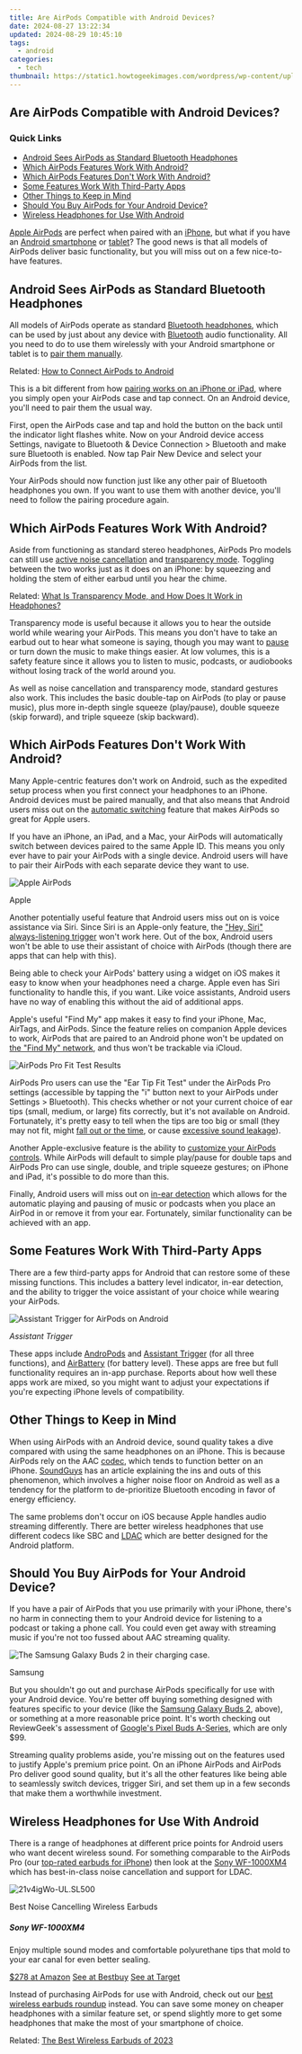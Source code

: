 ```yaml
---
title: Are AirPods Compatible with Android Devices?
date: 2024-08-27 13:22:34
updated: 2024-08-29 10:45:10
tags:
  - android
categories:
  - tech
thumbnail: https://static1.howtogeekimages.com/wordpress/wp-content/uploads/2021/08/apple-airpod-woman-ear.jpg
---
```


## Are AirPods Compatible with Android Devices?

### Quick Links

* [Android Sees AirPods as Standard Bluetooth Headphones](https://unlock-android.techidaily.com/in-2024-how-to-fix-oem-unlock-missing-on-itel-by-drfone-android/)
* [Which AirPods Features Work With Android?](https://snapchat-videos.techidaily.com/2024-approved-streamlined-processes-from-camera-roll-to-snapchat-posting/)
* [Which AirPods Features Don't Work With Android?](https://extra-approaches.techidaily.com/prime-concepts-to-transform-vhs-imagery-on-computers-for-2024/)
* [Some Features Work With Third-Party Apps](https://fox-access.techidaily.com/in-2024-smart-shopping-top-7-mirrorless-cameras-under-1000/)
* [Other Things to Keep in Mind](https://screen-video-capture.techidaily.com/updated-2024-approved-top-tech-gadgets-for-effortless-virtual-meetings-capture/)
* [Should You Buy AirPods for Your Android Device?](https://some-guidance.techidaily.com/2024-approved-the-definitive-guide-to-googles-podcast-submission/)
* [Wireless Headphones for Use With Android](https://blog-min.techidaily.com/how-to-get-back-lost-contacts-from-xiaomi-by-fonelab-android-recover-contacts/)

[Apple AirPods](https://win11-tips.techidaily.com/resolving-spotify-freeze-issue-in-windows-11-os/) are perfect when paired with an [iPhone](https://review-topics.techidaily.com/play-mkv-movies-on-moto-g24-is-it-possible-by-aiseesoft-video-converter-play-mkv-on-android/), but what if you have an [Android smartphone](https://twitter-videos.techidaily.com/hot-takes-highlight-twitters-trending-topics-for-2024/) or [tablet](https://youtube-sure.techidaily.com/16757146-updated-bite-sized-video-knowledge-now/)? The good news is that all models of AirPods deliver basic functionality, but you will miss out on a few nice-to-have features.

##  Android Sees AirPods as Standard Bluetooth Headphones

 All models of AirPods operate as standard [Bluetooth headphones](https://ios-unlock.techidaily.com/locked-out-of-apple-iphone-xs-max-5-ways-to-get-into-a-locked-apple-iphone-xs-max-by-drfone-ios/), which can be used by just about any device with [Bluetooth](https://article-posts.techidaily.com/2024-approved-insta-to-tik-integration-masterclass/) audio functionality. All you need to do to use them wirelessly with your Android smartphone or tablet is to [pair them manually](https://instagram-video-files.techidaily.com/updated-the-trap-of-tricksy-traffic-instagrams-hidden-hazard-for-2024/).

Related: [How to Connect AirPods to Android](https://instagram-video-files.techidaily.com/updated-the-trap-of-tricksy-traffic-instagrams-hidden-hazard-for-2024/) 

 This is a bit different from how [pairing works on an iPhone or iPad](https://android-unlock.techidaily.com/forgot-pattern-lock-heres-how-you-can-unlock-gionee-f3-pro-pattern-lock-screen-by-drfone-android/), where you simply open your AirPods case and tap connect. On an Android device, you'll need to pair them the usual way.

 First, open the AirPods case and tap and hold the button on the back until the indicator light flashes white. Now on your Android device access Settings, navigate to Bluetooth & Device Connection > Bluetooth and make sure Bluetooth is enabled. Now tap Pair New Device and select your AirPods from the list.

 Your AirPods should now function just like any other pair of Bluetooth headphones you own. If you want to use them with another device, you'll need to follow the pairing procedure again.

##  Which AirPods Features Work With Android?

 Aside from functioning as standard stereo headphones, AirPods Pro models can still use [active noise cancellation](https://facebook-clips.techidaily.com/updated-step-by-step-sharing-twitch-on-your-fb-page-for-2024/) and [transparency mode](https://some-techniques.techidaily.com/filmmakers-companion-the-finest-15-gopro-cine-luts-unveiled-for-2024/). Toggling between the two works just as it does on an iPhone: by squeezing and holding the stem of either earbud until you hear the chime.

Related: [What Is Transparency Mode, and How Does It Work in Headphones?](https://some-techniques.techidaily.com/filmmakers-companion-the-finest-15-gopro-cine-luts-unveiled-for-2024/) 

 Transparency mode is useful because it allows you to hear the outside world while wearing your AirPods. This means you don't have to take an earbud out to hear what someone is saying, though you may want to [pause](https://sound-tweaking.techidaily.com/new-2024-approved-enriched-sound-experience-synthesizing-audio-waves-and-animating-them-for-premiere-pro-audience/) or turn down the music to make things easier. At low volumes, this is a safety feature since it allows you to listen to music, podcasts, or audiobooks without losing track of the world around you.

 As well as noise cancellation and transparency mode, standard gestures also work. This includes the basic double-tap on AirPods (to play or pause music), plus more in-depth single squeeze (play/pause), double squeeze (skip forward), and triple squeeze (skip backward).

##  Which AirPods Features Don't Work With Android?

 Many Apple-centric features don't work on Android, such as the expedited setup process when you first connect your headphones to an iPhone. Android devices must be paired manually, and that also means that Android users miss out on the [automatic switching](https://facebook-record-videos.techidaily.com/new-critical-channels-for-asmr-lovers-for-2024/) feature that makes AirPods so great for Apple users.

 If you have an iPhone, an iPad, and a Mac, your AirPods will automatically switch between devices paired to the same Apple ID. This means you only ever have to pair your AirPods with a single device. Android users will have to pair their AirPods with each separate device they want to use.

![Apple AirPods](https://static1.howtogeekimages.com/wordpress/wp-content/uploads/2021/04/airpods_standard_edited.png) 

Apple

 Another potentially useful feature that Android users miss out on is voice assistance via Siri. Since Siri is an Apple-only feature, the ["Hey, Siri" always-listening trigger](https://iphone-unlock.techidaily.com/in-2024-unlocking-apple-iphone-8-lock-screen-3-foolproof-methods-that-actually-work-drfone-by-drfone-ios/) won't work here. Out of the box, Android users won't be able to use their assistant of choice with AirPods (though there are apps that can help with this).

 Being able to check your AirPods' battery using a widget on iOS makes it easy to know when your headphones need a charge. Apple even has Siri functionality to handle this, if you want. Like voice assistants, Android users have no way of enabling this without the aid of additional apps.

 Apple's useful "Find My" app makes it easy to find your iPhone, Mac, AirTags, and AirPods. Since the feature relies on companion Apple devices to work, AirPods that are paired to an Android phone won't be updated on [the "Find My" network](https://youtube-lab.techidaily.com/24-the-creators-guide-to-the-top-9-affordable-video-editing-apps/), and thus won't be trackable via iCloud.

![AirPods Pro Fit Test Results](https://static1.howtogeekimages.com/wordpress/wp-content/uploads/2021/08/IMG_5221.jpg) 

 AirPods Pro users can use the "Ear Tip Fit Test" under the AirPods Pro settings (accessible by tapping the "i" button next to your AirPods under Settings > Bluetooth). This checks whether or not your current choice of ear tips (small, medium, or large) fits correctly, but it's not available on Android. Fortunately, it's pretty easy to tell when the tips are too big or small (they may not fit, might [fall out or the time](https://youtube-tips.techidaily.com/approved-best-screen-reporter-toolkit-for-youtube-streamers/), or cause [excessive sound leakage](https://win-forum.techidaily.com/troubleshooting-methods-for-fixing-application-failure-on-pc-messages/)).

 Another Apple-exclusive feature is the ability to [customize your AirPods controls](https://win-howtos.techidaily.com/geforce-experience-wont-open-comprehensive-solutions-and-fixes/). While AirPods will default to simple play/pause for double taps and AirPods Pro can use single, double, and triple squeeze gestures; on iPhone and iPad, it's possible to do more than this.

 Finally, Android users will miss out on [in-ear detection](https://instagram-video-files.techidaily.com/the-ultimate-money-making-guide-on-social-media/) which allows for the automatic playing and pausing of music or podcasts when you place an AirPod in or remove it from your ear. Fortunately, similar functionality can be achieved with an app.

##  Some Features Work With Third-Party Apps

 There are a few third-party apps for Android that can restore some of these missing functions. This includes a battery level indicator, in-ear detection, and the ability to trigger the voice assistant of your choice while wearing your AirPods.

![Assistant Trigger for AirPods on Android](https://static1.howtogeekimages.com/wordpress/wp-content/uploads/2022/05/assistant_trigger.png) 

_Assistant Trigger_

 These apps include [AndroPods](https://www.anrdoezrs.net/links/3607085/type/dlg/sid/UUhtgUeUpU206004/https://play.google.com/store/apps/details?id=pro.vitalii.andropods) and [Assistant Trigger](https://www.anrdoezrs.net/links/3607085/type/dlg/sid/UUhtgUeUpU206004/https://play.google.com/store/apps/details?id=com.dotarrow.assistantTrigger&hl=en&gl=US) (for all three functions), and [AirBattery](https://www.anrdoezrs.net/links/3607085/type/dlg/sid/UUhtgUeUpU206004/https://play.google.com/store/apps/details?id=friedrich.georg.airbattery&hl=en&gl=US) (for battery level). These apps are free but full functionality requires an in-app purchase. Reports about how well these apps work are mixed, so you might want to adjust your expectations if you're expecting iPhone levels of compatibility.

##  Other Things to Keep in Mind

 When using AirPods with an Android device, sound quality takes a dive compared with using the same headphones on an iPhone. This is because AirPods rely on the AAC [codec](https://some-guidance.techidaily.com/2024-approved-strategies-for-merging-youtube-music-and-video-content-effectively/), which tends to function better on an iPhone. [SoundGuys](https://www.soundguys.com/dont-use-airpods-android-20767/) has an article explaining the ins and outs of this phenomenon, which involves a higher noise floor on Android as well as a tendency for the platform to de-prioritize Bluetooth encoding in favor of energy efficiency.

 The same problems don't occur on iOS because Apple handles audio streaming differently. There are better wireless headphones that use different codecs like SBC and [LDAC](https://iphone-unlock.techidaily.com/in-2024-how-to-unlock-apple-iphone-8-with-a-mask-on-drfone-by-drfone-ios/) which are better designed for the Android platform.

##  Should You Buy AirPods for Your Android Device?

 If you have a pair of AirPods that you use primarily with your iPhone, there's no harm in connecting them to your Android device for listening to a podcast or taking a phone call. You could even get away with streaming music if you're not too fussed about AAC streaming quality.

![The Samsung Galaxy Buds 2 in their charging case.](https://static1.howtogeekimages.com/wordpress/wp-content/uploads/2022/03/samsung-galaxy-buds-2.jpg) 

Samsung

 But you shouldn't go out and purchase AirPods specifically for use with your Android device. You're better off buying something designed with features specific to your device (like the [Samsung Galaxy Buds 2](https://www.amazon.com/Wireless-Cancelling-Bluetooth-Lightweight-Graphite/dp/B094242FV1?tag=htg-v2-2opmrmc-20&ascsubtag=UUhtgUeUpU206004&asc%5Frefurl=https%3A%2F%2Fwww.howtogeek.com%2F804159%2Fdo-airpods-work-with-android%2F&asc%5Fcampaign=Short-Term), above), or something at a more reasonable price point. It's worth checking out ReviewGeek's assessment of [Google's Pixel Buds A-Series](https://www.reviewgeek.com/91418/google-pixel-buds-a-series-review-androids-airpods/), which are only $99.

 Streaming quality problems aside, you're missing out on the features used to justify Apple's premium price point. On an iPhone AirPods and AirPods Pro deliver good sound quality, but it's all the other features like being able to seamlessly switch devices, trigger Siri, and set them up in a few seconds that make them a worthwhile investment.

##  Wireless Headphones for Use With Android

 There is a range of headphones at different price points for Android users who want decent wireless sound. For something comparable to the AirPods Pro (our [top-rated earbuds for iPhone](https://change-location.techidaily.com/how-to-use-special-features-virtual-location-on-xiaomi-civi-3-drfone-by-drfone-virtual-android/)) then look at the [Sony WF-1000XM4](https://www.amazon.com/dp/B094CLC7WK?tag=htg-v2-2opmrmc-20&ascsubtag=UUhtgUeUpU206004&asc%5Frefurl=https%3A%2F%2Fwww.howtogeek.com%2F804159%2Fdo-airpods-work-with-android%2F&asc%5Fcampaign=Short-Term) which has best-in-class noise cancellation and support for LDAC.

![21v4igWo-UL._SL500_](https://static1.howtogeekimages.com/wordpress/wp-content/uploads/2023/06/21v4igwo-ul-_sl500_.jpg) 

Best Noise Cancelling Wireless Earbuds

#####  Sony WF-1000XM4

Enjoy multiple sound modes and comfortable polyurethane tips that mold to your ear canal for even better sealing.

[$278 at Amazon](https://www.amazon.com/dp/B094CLC7WK) [See at Bestbuy](https://shop-links.co/link/?exclusive=1&publisher_slug=itechdaily19598&url=https%3A%2F%2Fwww.bestbuy.com%2Fsite%2Fsony__wf1000xm4_true%2F6462205.p%3FskuId%3D6462205%2522target%253D%2522_blank) [See at Target](https://shop-links.co/link/?exclusive=1&publisher_slug=itechdaily19598&url=https%3A%2F%2Fdisneyplus.bn5x.net%2Fc%2F156932%2F564546%2F9358%3FsubId1%3DUUhtgUeUpU206004%26subId2%3Dehtg%26u%3Dhttps%253A%252F%252Fwww.target.com%252Fp%252Fsony%255Fnoisecancelling%252F-%252FA-82691014%2522target%253D%2522%255Fblank) 

 Instead of purchasing AirPods for use with Android, check out our [best wireless earbuds roundup](https://ios-unlock.techidaily.com/locked-out-of-apple-iphone-xs-max-5-ways-to-get-into-a-locked-apple-iphone-xs-max-by-drfone-ios/) instead. You can save some money on cheaper headphones with a similar feature set, or spend slightly more to get some headphones that make the most of your smartphone of choice.

Related: [The Best Wireless Earbuds of 2023](https://ios-unlock.techidaily.com/locked-out-of-apple-iphone-xs-max-5-ways-to-get-into-a-locked-apple-iphone-xs-max-by-drfone-ios/)

<ins class="adsbygoogle"
     style="display:block"
     data-ad-format="autorelaxed"
     data-ad-client="ca-pub-7571918770474297"
     data-ad-slot="1223367746"></ins>



<ins class="adsbygoogle"
     style="display:block"
     data-ad-client="ca-pub-7571918770474297"
     data-ad-slot="8358498916"
     data-ad-format="auto"
     data-full-width-responsive="true"></ins>
